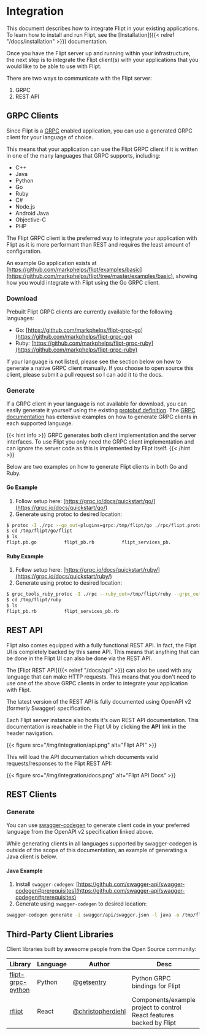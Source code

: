 # Integration

This document describes how to integrate Flipt in your existing applications. To learn how to install and run Flipt, see the [Installation]({{< relref "/docs/installation" >}}) documentation.

Once you have the Flipt server up and running within your infrastructure, the next step is to integrate the Flipt client(s) with your applications that you would like to be able to use with Flipt.

There are two ways to communicate with the Flipt server:

1. GRPC
1. REST API

## GRPC Clients

Since Flipt is a [GRPC](https://grpc.io/) enabled application, you can use a generated GRPC client for your language of choice.

This means that your application can use the Flipt GRPC client if it is written in one of the many languages that GRPC supports, including:

* C++
* Java
* Python
* Go
* Ruby
* C#
* Node.js
* Android Java
* Objective-C
* PHP

The Flipt GRPC client is the preferred way to integrate your application with Flipt as it is more performant than REST and requires the least amount of configuration.

An example Go application exists at [https://github.com/markphelps/flipt/examples/basic](https://github.com/markphelps/flipt/tree/master/examples/basic), showing how you would integrate with Flipt using the Go GRPC client.

### Download

Prebuilt Flipt GRPC clients are currently available for the following languages:

* Go: [https://github.com/markphelps/flipt-grpc-go](https://github.com/markphelps/flipt-grpc-go)
* Ruby: [https://github.com/markphelps/flipt-grpc-ruby](https://github.com/markphelps/flipt-grpc-ruby)

If your language is not listed, please see the section below on how to generate a native GRPC client manually. If you choose to open source this client, please submit a pull request so I can add it to the docs.

### Generate

If a GRPC client in your language is not available for download, you can easily generate it yourself using the existing [protobuf definition](https://github.com/markphelps/flipt/blob/master/rpc/flipt.proto). The [GRPC documentation](https://grpc.io/docs/) has extensive examples on how to generate GRPC clients in each supported language.

{{< hint info >}}
GRPC generates both client implementation and the server interfaces. To use Flipt you only need the GRPC client implementation and can ignore the server code as this is implemented by Flipt itself.
{{< /hint >}}

Below are two examples on how to generate Flipt clients in both Go and Ruby.

#### Go Example

1. Follow setup here: [https://grpc.io/docs/quickstart/go/](https://grpc.io/docs/quickstart/go/)
2. Generate using protoc to desired location:

```bash
$ protoc -I ./rpc --go_out=plugins=grpc:/tmp/flipt/go ./rpc/flipt.proto
$ cd /tmp/flipt/go/flipt
$ ls
flipt.pb.go          flipt_pb.rb          flipt_services_pb.
```

#### Ruby Example

1. Follow setup here: [https://grpc.io/docs/quickstart/ruby/](https://grpc.io/docs/quickstart/ruby/)
2. Generate using protoc to desired location:

```bash
$ grpc_tools_ruby_protoc -I ./rpc --ruby_out=/tmp/flipt/ruby --grpc_out=/tmp/flipt/ruby ./rpc/flipt.proto
$ cd /tmp/flipt/ruby
$ ls
flipt_pb.rb          flipt_services_pb.rb
```

## REST API

Flipt also comes equipped with a fully functional REST API. In fact, the Flipt UI is completely backed by this same API. This means that anything that can be done in the Flipt UI can also be done via the REST API.

The [Flipt REST API]({{< relref "/docs/api" >}}) can also be used with any language that can make HTTP requests. This means that you don't need to use one of the above GRPC clients in order to integrate your application with Flipt.

The latest version of the REST API is fully documented using OpenAPI v2 (formerly Swagger) specification.

Each Flipt server instance also hosts it's own REST API documentation. This documentation is reachable in the Flipt UI by clicking the **API** link in the header navigation.

{{< figure src="/img/integration/api.png" alt="Flipt API" >}}

This will load the API documentation which documents valid requests/responses to the Flipt REST API:

{{< figure src="/img/integration/docs.png" alt="Flipt API Docs" >}}

## REST Clients

### Generate

You can use [swagger-codegen](https://github.com/swagger-api/swagger-codegen) to generate client code in your preferred language from the OpenAPI v2 specification linked above.

While generating clients in all languages supported by swagger-codegen is outside of the scope of this documentation, an example of generating a Java client is below.

#### Java Example

1. Install `swagger-codegen`: [https://github.com/swagger-api/swagger-codegen#prerequisites](https://github.com/swagger-api/swagger-codegen#prerequisites)
1. Generate using `swagger-codegen` to desired location:

```bash
swagger-codegen generate -i swagger/api/swagger.json -l java -o /tmp/flipt/java
```

## Third-Party Client Libraries

Client libraries built by awesome people from the Open Source community:

| Library | Language | Author | Desc |
| --- | --- | --- | --- |
| [flipt-grpc-python](https://github.com/getsentry/flipt-grpc-python) | Python | [@getsentry](https://github.com/getsentry) | Python GRPC bindings for Flipt |
| [rflipt](https://github.com/christopherdiehl/rflipt) | React | [@christopherdiehl](https://github.com/christopherdiehl) | Components/example project to control React features backed by Flipt |
